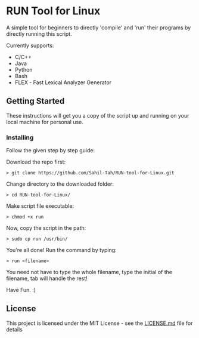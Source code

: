 # RUN Tool for Linux

A simple tool for beginners to directly 'compile' and 'run' their programs by directly running this script. 

Currently supports:
* C/C++
* Java
* Python
* Bash
* FLEX - Fast Lexical Analyzer Generator
 

## Getting Started

These instructions will get you a copy of the script up and running on your local machine for personal use.


### Installing

Follow the given step by step guide:

Download the repo first:
```
> git clone https://github.com/Sahil-Tah/RUN-tool-for-Linux.git
```

Change directory to the downloaded folder:
```
> cd RUN-tool-for-Linux/ 
```

Make script file executable: 
```
> chmod +x run
```

Now, copy the script in the path:
```
> sudo cp run /usr/bin/
```

You're all done! Run the command by typing:
```
> run <filename>
```

You need not have to type the whole filename, type the initial of the filename, tab will handle the rest!

Have Fun. :)


## License

This project is licensed under the MIT License - see the [LICENSE.md](LICENSE.md) file for details
